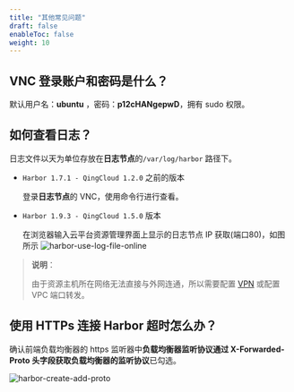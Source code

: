 ```yaml
---
title: "其他常见问题"
draft: false
enableToc: false
weight: 10
---
```


## VNC 登录账户和密码是什么？

默认用户名：**ubuntu** ，密码：**p12cHANgepwD**，拥有 sudo 权限。

## 如何查看日志？

日志文件以天为单位存放在**日志节点**的`/var/log/harbor` 路径下。

- `Harbor 1.7.1 - QingCloud 1.2.0` 之前的版本

  登录**日志节点**的 VNC，使用命令行进行查看。

- `Harbor 1.9.3 - QingCloud 1.5.0` 版本

  在浏览器输入云平台资源管理界面上显示的日志节点 IP 获取(端口80)，如图所示
  ![harbor-use-log-file-online](/container/harbor/_images/harbor-use-log-file-online.png)

> **说明**：
>
> 由于资源主机所在网络无法直接与外网连通，所以需要配置 [VPN](/network/vpc/manual/vpn/) 或配置 VPC 端口转发。

## 使用 HTTPs 连接 Harbor 超时怎么办？

确认前端负载均衡器的 https 监听器中**负载均衡器监听协议通过 X-Forwarded-Proto 头字段获取负载均衡器的监听协议**已勾选。

![harbor-create-add-proto](/container/harbor/_images/harbor-create-add-proto.png)

